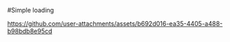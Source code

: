 #Simple loading 



https://github.com/user-attachments/assets/b692d016-ea35-4405-a488-b98bdb8e95cd

